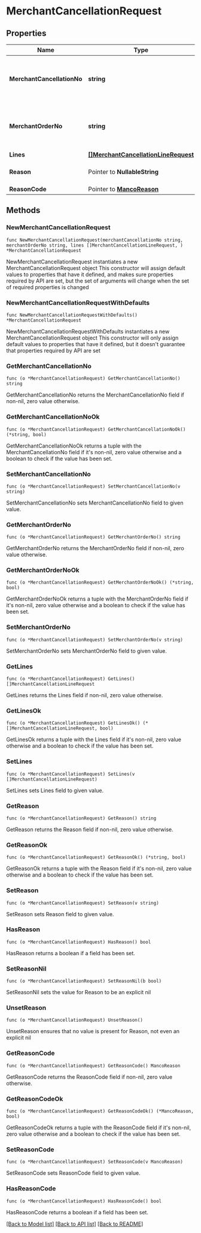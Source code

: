 # MerchantCancellationRequest

## Properties

Name | Type | Description | Notes
------------ | ------------- | ------------- | -------------
**MerchantCancellationNo** | **string** | The unique cancellation reference used by the Merchant (sku). | 
**MerchantOrderNo** | **string** | The unique order reference used by the Merchant (sku). | 
**Lines** | [**[]MerchantCancellationLineRequest**](MerchantCancellationLineRequest.md) |  | 
**Reason** | Pointer to **NullableString** | Reason for cancellation (text). | [optional] 
**ReasonCode** | Pointer to [**MancoReason**](MancoReason.md) |  | [optional] 

## Methods

### NewMerchantCancellationRequest

`func NewMerchantCancellationRequest(merchantCancellationNo string, merchantOrderNo string, lines []MerchantCancellationLineRequest, ) *MerchantCancellationRequest`

NewMerchantCancellationRequest instantiates a new MerchantCancellationRequest object
This constructor will assign default values to properties that have it defined,
and makes sure properties required by API are set, but the set of arguments
will change when the set of required properties is changed

### NewMerchantCancellationRequestWithDefaults

`func NewMerchantCancellationRequestWithDefaults() *MerchantCancellationRequest`

NewMerchantCancellationRequestWithDefaults instantiates a new MerchantCancellationRequest object
This constructor will only assign default values to properties that have it defined,
but it doesn't guarantee that properties required by API are set

### GetMerchantCancellationNo

`func (o *MerchantCancellationRequest) GetMerchantCancellationNo() string`

GetMerchantCancellationNo returns the MerchantCancellationNo field if non-nil, zero value otherwise.

### GetMerchantCancellationNoOk

`func (o *MerchantCancellationRequest) GetMerchantCancellationNoOk() (*string, bool)`

GetMerchantCancellationNoOk returns a tuple with the MerchantCancellationNo field if it's non-nil, zero value otherwise
and a boolean to check if the value has been set.

### SetMerchantCancellationNo

`func (o *MerchantCancellationRequest) SetMerchantCancellationNo(v string)`

SetMerchantCancellationNo sets MerchantCancellationNo field to given value.


### GetMerchantOrderNo

`func (o *MerchantCancellationRequest) GetMerchantOrderNo() string`

GetMerchantOrderNo returns the MerchantOrderNo field if non-nil, zero value otherwise.

### GetMerchantOrderNoOk

`func (o *MerchantCancellationRequest) GetMerchantOrderNoOk() (*string, bool)`

GetMerchantOrderNoOk returns a tuple with the MerchantOrderNo field if it's non-nil, zero value otherwise
and a boolean to check if the value has been set.

### SetMerchantOrderNo

`func (o *MerchantCancellationRequest) SetMerchantOrderNo(v string)`

SetMerchantOrderNo sets MerchantOrderNo field to given value.


### GetLines

`func (o *MerchantCancellationRequest) GetLines() []MerchantCancellationLineRequest`

GetLines returns the Lines field if non-nil, zero value otherwise.

### GetLinesOk

`func (o *MerchantCancellationRequest) GetLinesOk() (*[]MerchantCancellationLineRequest, bool)`

GetLinesOk returns a tuple with the Lines field if it's non-nil, zero value otherwise
and a boolean to check if the value has been set.

### SetLines

`func (o *MerchantCancellationRequest) SetLines(v []MerchantCancellationLineRequest)`

SetLines sets Lines field to given value.


### GetReason

`func (o *MerchantCancellationRequest) GetReason() string`

GetReason returns the Reason field if non-nil, zero value otherwise.

### GetReasonOk

`func (o *MerchantCancellationRequest) GetReasonOk() (*string, bool)`

GetReasonOk returns a tuple with the Reason field if it's non-nil, zero value otherwise
and a boolean to check if the value has been set.

### SetReason

`func (o *MerchantCancellationRequest) SetReason(v string)`

SetReason sets Reason field to given value.

### HasReason

`func (o *MerchantCancellationRequest) HasReason() bool`

HasReason returns a boolean if a field has been set.

### SetReasonNil

`func (o *MerchantCancellationRequest) SetReasonNil(b bool)`

 SetReasonNil sets the value for Reason to be an explicit nil

### UnsetReason
`func (o *MerchantCancellationRequest) UnsetReason()`

UnsetReason ensures that no value is present for Reason, not even an explicit nil
### GetReasonCode

`func (o *MerchantCancellationRequest) GetReasonCode() MancoReason`

GetReasonCode returns the ReasonCode field if non-nil, zero value otherwise.

### GetReasonCodeOk

`func (o *MerchantCancellationRequest) GetReasonCodeOk() (*MancoReason, bool)`

GetReasonCodeOk returns a tuple with the ReasonCode field if it's non-nil, zero value otherwise
and a boolean to check if the value has been set.

### SetReasonCode

`func (o *MerchantCancellationRequest) SetReasonCode(v MancoReason)`

SetReasonCode sets ReasonCode field to given value.

### HasReasonCode

`func (o *MerchantCancellationRequest) HasReasonCode() bool`

HasReasonCode returns a boolean if a field has been set.


[[Back to Model list]](../README.md#documentation-for-models) [[Back to API list]](../README.md#documentation-for-api-endpoints) [[Back to README]](../README.md)


